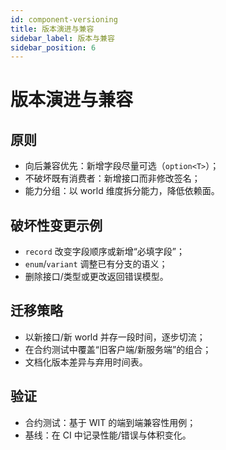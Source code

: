 ```yaml
---
id: component-versioning
title: 版本演进与兼容
sidebar_label: 版本与兼容
sidebar_position: 6
---
```


# 版本演进与兼容

## 原则
- 向后兼容优先：新增字段尽量可选（`option<T>`）；
- 不破坏既有消费者：新增接口而非修改签名；
- 能力分组：以 world 维度拆分能力，降低依赖面。

## 破坏性变更示例
- `record` 改变字段顺序或新增“必填字段”；
- `enum`/`variant` 调整已有分支的语义；
- 删除接口/类型或更改返回错误模型。

## 迁移策略
- 以新接口/新 world 并存一段时间，逐步切流；
- 在合约测试中覆盖“旧客户端/新服务端”的组合；
- 文档化版本差异与弃用时间表。

## 验证
- 合约测试：基于 WIT 的端到端兼容性用例；
- 基线：在 CI 中记录性能/错误与体积变化。
